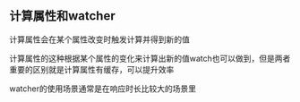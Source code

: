 ## 计算属性和watcher

计算属性会在某个属性改变时触发计算并得到新的值

计算属性的这种根据某个属性的变化来计算出新的值watch也可以做到，但是两者重要的区别就是计算属性有缓存，可以提升效率

watcher的使用场景通常是在响应时长比较大的场景里